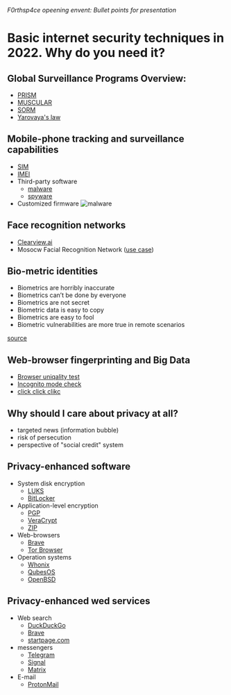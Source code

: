 *F0rthsp4ce opeening envent: Bullet points for presentation*
# Basic internet security techniques in 2022. Why do you need it?

## Global Surveillance Programs Overview:
- [PRISM](https://en.wikipedia.org/wiki/PRISM_(surveillance_program)#PRISM_overview)
- [MUSCULAR](https://en.wikipedia.org/wiki/MUSCULAR_(surveillance_program))
- [SORM](https://en.wikipedia.org/wiki/SORM#SORM-3)
- [Yarovaya's law](https://en.wikipedia.org/wiki/Yarovaya_law#Surveillance_provisions)

## Mobile-phone tracking and surveillance capabilities
- [SIM](https://imei.org/blog/imsi-number)
- [IMEI](https://en.wikipedia.org/wiki/International_Mobile_Equipment_Identity#Law_enforcement_and_intelligence_use)
- Third-party software
  - [malware](https://www.androidpolice.com/facestealer-spyware/)
  - [spyware](https://xnspy.com/top-10-android-spy-apps.html)
- Customized firmware
  ![malware](https://www.researchgate.net/profile/Mingshen-Sun/publication/266656610/figure/fig1/AS:414809167286275@1475909620541/Malicious-Android-firmware-distribution.png)

## Face recognition networks
- [Clearview.ai](http://clearview.ai)
- Mosocw Facial Recognition Network ([use case](https://www.bbc.com/news/av/world-europe-52157131))

## Bio-metric identities
 - Biometrics are horribly inaccurate
 - Biometrics can’t be done by everyone
 - Biometrics are not secret
 - Biometric data is easy to copy
 - Biometrics are easy to fool
 - Biometric vulnerabilities are more true in remote scenarios
 
 [source](https://www.csoonline.com/article/3330695/6-reasons-biometrics-are-bad-authenticators-and-1-acceptable-use.html)

## Web-browser fingerprinting and Big Data
  - [Browser uniqality test](https://coveryourtracks.eff.org)
  - [Incognito mode check](https://www.nothingprivate.ml)
  - [click click clikc](https://t.co/Wc3tpjPMO1)
  
## Why should I care about privacy at all?
- targeted news (information bubble)
- risk of persecution
- perspective of "social credit" system

## Privacy-enhanced software
- System disk encryption 
  - [LUKS](https://gitlab.com/cryptsetup/cryptsetup/blob/master/README.md) 
  - [BitLocker](https://docs.microsoft.com/en-us/windows/security/information-protection/bitlocker/bitlocker-overview)
- Application-level encryption
  - [PGP](https://www.openpgp.org)
  - [VeraCrypt](https://www.veracrypt.fr/en/Home.html)
  - [ZIP](https://en.wikipedia.org/wiki/ZIP_(file_format)#Encryption)
- Web-browsers 
  - [Brave](https://brave.com)
  - [Tor Browser](https://www.torproject.org)
- Operation systems 
  - [Whonix](https://www.whonix.org)
  - [QubesOS](https://www.qubes-os.org)
  - [OpenBSD](https://www.openbsd.org)

## Privacy-enhanced wed services
- Web search 
  - [DuckDuckGo](https://duckduckgo.com)
  - [Brave](https://search.brave.com)
  - [startpage.com](https://www.startpage.com)
- messengers 
  - [Telegram](https://telegram.org)
  - [Signal](https://www.signal.org)
  - [Matrix](https://matrix.org)
- E-mail 
  - [ProtonMail](https://protonmail.com)
